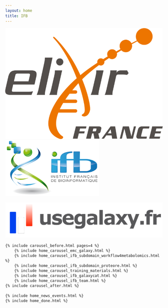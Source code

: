 ```yaml
---
layout: home
title: IFB
---
```

<div class="home">
    <div class="row eu-image-box">
        <a href="https://elixir-europe.org/about-us/who-we-are/nodes/france" target="_blank">
            <img src="/assets/media/ifb/elixir_node_france.png"  class="img-responsive eu-image"/>
        </a>
        <a href="https://www.france-bioinformatique.fr/" target="_blank">
            <img src="/assets/media/ifb/ifb_small.png"  class="img-responsive eu-image"/>
        </a>
    </div>
    <br />
    <div style='text-align: center'>
        <a href="https://usegalaxy.fr/" target="_blank">
            <img src="/assets/media/ifb/usegalaxy-fr.png" />
        </a>
    </div>


    {% include carousel_before.html pages=4 %}
        {% include home_carousel_emc_galaxy.html %}
        {% include home_carousel_ifb_subdomain_workflow4metabolomics.html %}
        {% include home_carousel_ifb_subdomain_proteore.html %}
        {% include home_carousel_training_materials.html %}
        {% include home_carousel_ifb_galaxycat.html %}
        {% include home_carousel_ifb_team.html %}
    {% include carousel_after.html %}

    {% include home_news_events.html %}
    {% include home_done.html %}
</div>